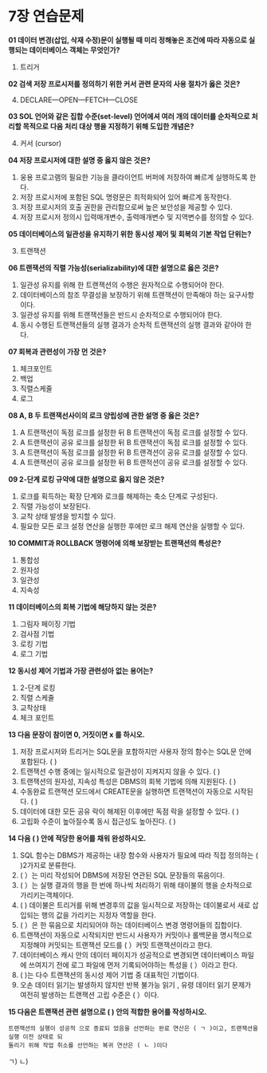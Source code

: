 # 7장 연습문제

**01 데이터 변경(삽입, 삭재 수정)문이 실행될 때 미리 정해놓은 조건에 따라 자동으로 실행되는 데이터베이스 객체는 무엇인가?**

1. 트리거


**02 검색 저장 프로시저를 정의하기 위한 커서 관련 문자의 사용 절차가 옳은 것은?**

4. DECLARE—OPEN—FETCH—CLOSE

**03 SOL 언어와 같은 집합 수준(set-level) 언어에셔 여러 개의 데이터를 순차적으로 처리할 목적으로 다음 처리 대상 행을 지정하기 위해 도입한 개념은?**

4. 커서 (cursor)

**04 저장 프로시저에 대한 설명 중 옳지 않은 것은?**

1. 웅용 프로고램의 필요한 기능을 클라이언트 버퍼에 저장하여 빠르계 실행하도록 한다.
2. 저장 프로시저에 포함된 SQL 명령문은 최적화되어 있어 빠르계 동작한다.
3. 저장 프로시저의 호출 권한을 관리함으로써 높은 보안성을 제공할 수 있다.
4. 저장 프로시저 정의시 입력매개변수, 출력매개변수 및 지역변수를 정의할 수 있다.

**05 데이터베이스의 일관성을 유지하기 위한 동시성 제어 및 회복의 기본 작업 단위는?**


3. 트랜잭션

**06 트랜잭션의 직렬 가능성(serializability)에 대한 설명으로 옳은 것은?**

1. 일관성 유지를 위해 한 트랜잭션의 수행은 원자적으로 수행되어야 한다.
2. 데이터베이스의 참조 무결성을 보장하기 위해 트랜잭션이 만족해야 하는 요구사항이다.
3. 일관성 유지를 위해 트랜잭션들은 반드시 순차적으로 수행되어야 한다.
4. 동시 수행된 트랜잭션들의 실행 결과가 순차적 트랜잭션의 실행 결과와 같아야 한다.

**07 회복과 관련성이 가장 먼 것은?**

1. 체크포인트
2. 백업
3. 직렬스케줄
4. 로그

**08 A, B 두 트랜잭선사이의 로크 양립성에 관한 설명 중 옳은 것은?**

1. A 트랜잭션이 독점 로크를 설정한 뒤 B 트랜잭션이 독점 로크를 설정할 수 있다.
2. A 트랜잭션이 공유 로크를 설정한 뒤 B 트랜잭션이 독점 로크를 설정할 수 있다.
3. A 트랜잭션이 독점 로크를 설정한 뒤 B 트랜격션이 공유 로크를 설정할 수 있다.
4. A 트랜잭션이 공유 로크를 설정한 뒤 B 트랜적션이 공유 로크를 설정할 수 있다.

**09 2-단계 로킹 규약에 대한 설명으로 옳지 않은 것은?**

1. 로크를 획득하는 확장 단계와 로크를 해제하는 축소 단계로 구성된다.
2. 직렬 가능성이 보장된다.
3. 교착 상태 발생을 방지할 수 있다.
4. 필요한 모든 로크 설정 연산을 실행한 후에만 로크 해제 연산을 실행할 수 있다.

**10 COMMIT과 ROLLBACK 명령어에 의해 보장받는 트랜잭션의 특성은?**

1. 통합성
2. 원자성
3. 일관성
4. 지속성

**11 데이터베이스의 회복 기법에 해당하지 않는 것은?**

1. 그림자 페이징 기법
2. 검사점 기법
3. 로킹 기법
4. 로그 기법

**12 동시성 제어 기법과 가장 관련성아 없는 용어는?**

1. 2-단계 로킹
2. 직렬 스케줄
3. 교착상태
4. 체크 포인트

**13 다음 문장이 참이면 0, 거짓이면 x 를 하시오.**

1. 저장 프로시저와 트리거는 SQL문을 포함하지만 사용자 정의 함수는 SQL문 안에 포함된다. ( )
2. 트랜잭션 수행 중에는 일시적으로 일관성이 지켜지지 않을 수 있다. ( )
3. 트랜잭션의 원자성, 지속성 특성은 DBMS의 회복 기법에 의해 지원된다. ( )
4. 수동완료 트랜잭션 모드에서 CREATE문을 실행하면 트랜잭션이 자동으로 시작된다. ( )
5. 데이터에 대한 모든 공유 락이 해제된 이후에만 독점 락을 설정할 수 있다. ( )
6. 고립화 수준이 높아질수록 동시 접근성도 높아진다. ( )

**14 다음 ( ) 안에 적당한 용어를 채워 완성하시오.**

1. SQL 함수는 DBMS가 제공하는 내장 함수와 사용자가 필요에 따라 직접 정의하는 ( )2가지로 분류한다.
2. ( ）는 미리 작성되어 DBMS에 저장된 연관된 SQL 문장들의 묶음이다.
3. ( ）는 실행 결과의 행을 한 번에 하나씩 처리하기 위해 태이불의 행을 순차적으로 가리키는객체이다.
4. ( ) 데이불은 트리거를 위해 변경후의 값을 일시적으로 저장하는 데이불로서 새로 삽입되는 행의 값을 가리키는 지정자 역할을 한다.
5. ( ）은 한 묶음으로 치리되어야 하는 데이터베이스 변경 명령어들의 집합이다.
6. 트랜잭션이 자동으로 시작되지만 반드시 사용자가 커밋이나 롤백문을 명시적으로 지정해야 커밋되는 트랜잭션 모드를 ( ）커밋 트랜잭션이라고 한다.
7. 데이터베이스 캐시 안의 데이터 페이지가 성공적으로 변경되면 데이터베이스 파일에 쓰여지기 전에 로그 파일에 먼저 기록되어야하는 특성을 ( ）이라고 한다.
8. ( )는 다수 트랜잭션의 동시성 제어 기법 중 대표적인 기법이다.
9. 오손 데이터 읽기는 발생하지 않지만 반복 불가능 읽기 , 유령 데이터 읽기 문제가 여전히 발생하는 트랜잭션 고립 수준은 ( ）이다.

**15 다음은 트랜잭션 관련 설명으로 ( ) 안의 적합한 용어를 작성하시오.**

```
트랜잭션의 실행이 성공적 으로 종료되 었음을 선언하는 완료 연산은 ( ㄱ )이고, 트랜잭션을 실행 이전 상태로 되
둘리기 위해 작업 취소를 선언하는 복귀 연산은 ( ㄴ )이다
```

ㄱ)
ㄴ)
